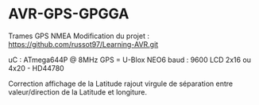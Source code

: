 # AVR-GPS-GPGGA
Trames GPS NMEA
Modification du projet :
https://github.com/russot97/Learning-AVR.git

uC : ATmega644P @ 8MHz
GPS = U-Blox NEO6
baud : 9600
LCD 2x16 ou 4x20 - HD44780

Correction affichage de la Latitude
rajout virgule de séparation entre valeur/direction de la Latitude et longiture.
